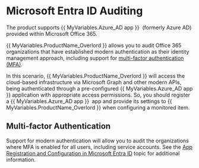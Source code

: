 # Microsoft Entra ID Auditing

The product supports {{ MyVariables.Azure_AD app }}  (formerly Azure AD) provided within Microsoft Office 365.

{{ MyVariables.ProductName_Overlord }} allows you to audit Office 365 organizations that have established modern authentication as their identity management approach, including support for [multi-factor authentication (MFA)](https://docs.microsoft.com/en-us/azure/active-directory/authentication/concept-mfa-howitworks). 

In this scenario, {{ MyVariables.ProductName_Overlord }} will access the cloud-based infrastructure via Microsoft Graph and other modern APIs, being authenticated through a pre-configured {{ MyVariables.Azure_AD app }} application with appropriate access permissions. So, you should register a {{ MyVariables.Azure_AD app }}  app  and provide its settings to {{ MyVariables.ProductName_Overlord }} when configuring a monitored item.

## Multi-factor Authentication

Support for modern authentication will allow you to audit the organizations where MFA is enabled for all users, including service accounts. See the [App Registration and Configuration in Microsoft Entra ID](../../Configuration/EntraID/RegisterConfig.md)  topic for additional information.